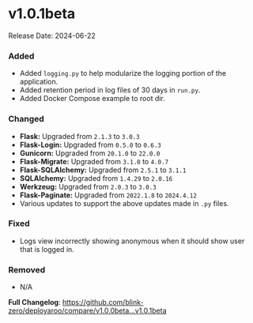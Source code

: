 # v1.0.1beta

Release Date: 2024-06-22

### Added
- Added `logging.py` to help modularize the logging portion of the application.
- Added retention period in log files of 30 days in `run.py`.
- Added Docker Compose example to root dir.

### Changed
- **Flask:** Upgraded from `2.1.3` to `3.0.3`
- **Flask-Login:** Upgraded from `0.5.0` to `0.6.3`
- **Gunicorn:** Upgraded from `20.1.0` to `22.0.0`
- **Flask-Migrate:** Upgraded from `3.1.0` to `4.0.7`
- **Flask-SQLAlchemy:** Upgraded from `2.5.1` to `3.1.1`
- **SQLAlchemy:** Upgraded from `1.4.29` to `2.0.16`
- **Werkzeug:** Upgraded from `2.0.3` to `3.0.3`
- **Flask-Paginate:** Upgraded from `2022.1.8` to `2024.4.12`
- Various updates to support the above updates made in `.py` files.

### Fixed
- Logs view incorrectly showing anonymous when it should show user that is logged in.

### Removed
- N/A

**Full Changelog**: https://github.com/blink-zero/deployaroo/compare/v1.0.0beta...v1.0.1beta